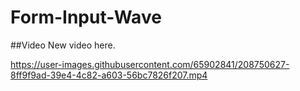 # Form-Input-Wave

##Video
New video here.

https://user-images.githubusercontent.com/65902841/208750627-8ff9f9ad-39e4-4c82-a603-56bc7826f207.mp4

